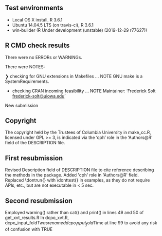 ## Test environments
* Local OS X install, R 3.6.1
* Ubuntu 14.04.5 LTS (on travis-ci), R 3.6.1
* win-builder (R Under development (unstable) (2019-12-29 r77627))

## R CMD check results
There were no ERRORs or WARNINGs.

There were NOTES:

❯ checking for GNU extensions in Makefiles ... NOTE
  GNU make is a SystemRequirements.
  
* checking CRAN incoming feasibility ... NOTE
Maintainer: ‘Frederick Solt <frederick-solt@uiowa.edu>’

New submission

## Copyright
The copyright held by the Trustees of Columbia University in make_cc.R, licensed under GPL >= 3, is indicated via the ‘cph’ role in the ‘Authors@R’ field of the DESCRIPTION file.

## First resubmission
Revised Description field of DESCRIPTION file to cite reference describing the methods in the package. Added 'cph' role in 'Authors@R' field.  Replaced \dontrun{} with \donttest{} in examples, as they do not require APIs, etc., but are not executable in < 5 sec.

## Second resubmission
Employed warning() rather than cat() and print() in lines 49 and 50 of get_xvt_results.R
In dcpo_xvt.R, dcpo_input_fold$T was renamed dcpo_input_fold$Time at line 99 to avoid any risk of confusion with TRUE
